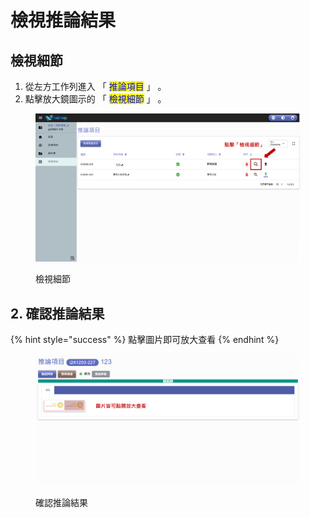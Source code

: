 # 檢視推論結果

## 檢視細節

1. 從左方工作列進入 「 <mark style="color:blue;">推論項目</mark> 」 。&#x20;
2. 點擊放大鏡圖示的 「 <mark style="color:blue;">檢視細節</mark> 」 。

<figure><img src="../../../.gitbook/assets/image (47).png" alt=""><figcaption><p>檢視細節</p></figcaption></figure>

## 2. 確認推論結果

{% hint style="success" %}
點擊圖片即可放大查看
{% endhint %}

<figure><img src="../../../.gitbook/assets/image (48).png" alt=""><figcaption><p>確認推論結果</p></figcaption></figure>
